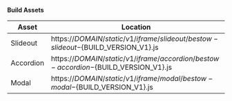 **Build Assets**

| Asset     | Location                                                                             |
|-----------|--------------------------------------------------------------------------------------|
| Slideout  | https://${DOMAIN}/static/v1/iframe/slideout/bestow-slideout-${BUILD_VERSION_V1}.js   |
| Accordion | https://${DOMAIN}/static/v1/iframe/accordion/bestow-accordion-${BUILD_VERSION_V1}.js |
| Modal     | https://${DOMAIN}/static/v1/iframe/modal/bestow-modal-${BUILD_VERSION_V1}.js         |
